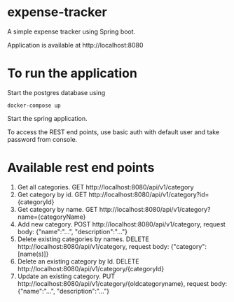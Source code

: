 # expense-tracker
A simple expense tracker using Spring boot.

Application is available at http://localhost:8080

# To run the application
Start the postgres database using
```
docker-compose up
```
Start the spring application.

To access the REST end points, use basic auth with default user and take password from console.

# Available rest end points
1. Get all categories. GET http://localhost:8080/api/v1/category
2. Get category by id. GET http://localhost:8080/api/v1/category?id={categoryId}
3. Get category by name. GET http://localhost:8080/api/v1/category?name={categoryName}
4. Add new category. POST http://localhost:8080/api/v1/category, request body: {"name":"...", "description":"..."}
5. Delete existing categories by names. DELETE http://localhost:8080/api/v1/category, request body: {"category":[name(s)]}
6. Delete an existing category by Id. DELETE http://localhost:8080/api/v1/category/{categoryId}
7. Update an existing category. PUT http://localhost:8080/api/v1/category/{oldcategoryname}, request body: {"name":"...", "description":"..."}
